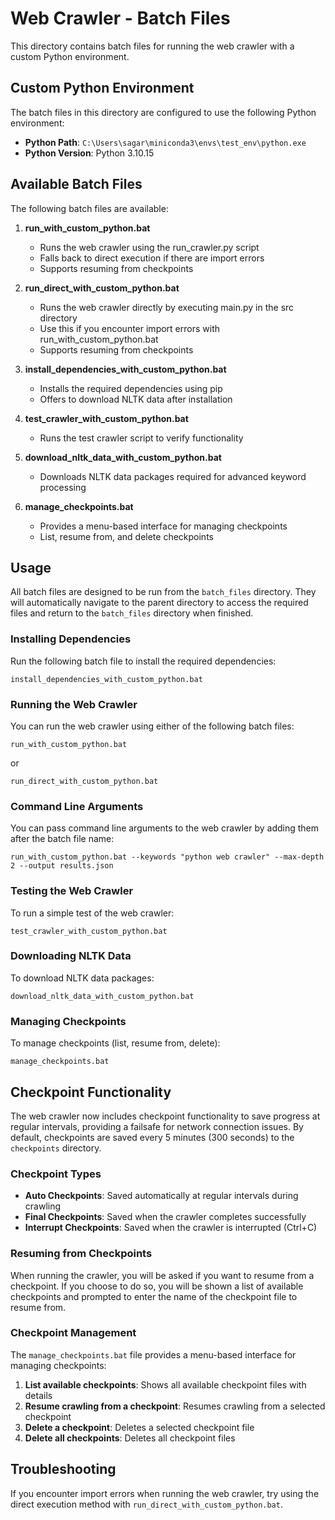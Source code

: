 # Web Crawler - Batch Files

This directory contains batch files for running the web crawler with a custom Python environment.

## Custom Python Environment

The batch files in this directory are configured to use the following Python environment:

- **Python Path**: `C:\Users\sagar\miniconda3\envs\test_env\python.exe`
- **Python Version**: Python 3.10.15

## Available Batch Files

The following batch files are available:

1. **run_with_custom_python.bat**
   - Runs the web crawler using the run_crawler.py script
   - Falls back to direct execution if there are import errors
   - Supports resuming from checkpoints

2. **run_direct_with_custom_python.bat**
   - Runs the web crawler directly by executing main.py in the src directory
   - Use this if you encounter import errors with run_with_custom_python.bat
   - Supports resuming from checkpoints

3. **install_dependencies_with_custom_python.bat**
   - Installs the required dependencies using pip
   - Offers to download NLTK data after installation

4. **test_crawler_with_custom_python.bat**
   - Runs the test crawler script to verify functionality

5. **download_nltk_data_with_custom_python.bat**
   - Downloads NLTK data packages required for advanced keyword processing

6. **manage_checkpoints.bat**
   - Provides a menu-based interface for managing checkpoints
   - List, resume from, and delete checkpoints

## Usage

All batch files are designed to be run from the `batch_files` directory. They will automatically navigate to the parent directory to access the required files and return to the `batch_files` directory when finished.

### Installing Dependencies

Run the following batch file to install the required dependencies:

```
install_dependencies_with_custom_python.bat
```

### Running the Web Crawler

You can run the web crawler using either of the following batch files:

```
run_with_custom_python.bat
```

or

```
run_direct_with_custom_python.bat
```

### Command Line Arguments

You can pass command line arguments to the web crawler by adding them after the batch file name:

```
run_with_custom_python.bat --keywords "python web crawler" --max-depth 2 --output results.json
```

### Testing the Web Crawler

To run a simple test of the web crawler:

```
test_crawler_with_custom_python.bat
```

### Downloading NLTK Data

To download NLTK data packages:

```
download_nltk_data_with_custom_python.bat
```

### Managing Checkpoints

To manage checkpoints (list, resume from, delete):

```
manage_checkpoints.bat
```

## Checkpoint Functionality

The web crawler now includes checkpoint functionality to save progress at regular intervals, providing a failsafe for network connection issues. By default, checkpoints are saved every 5 minutes (300 seconds) to the `checkpoints` directory.

### Checkpoint Types

- **Auto Checkpoints**: Saved automatically at regular intervals during crawling
- **Final Checkpoints**: Saved when the crawler completes successfully
- **Interrupt Checkpoints**: Saved when the crawler is interrupted (Ctrl+C)

### Resuming from Checkpoints

When running the crawler, you will be asked if you want to resume from a checkpoint. If you choose to do so, you will be shown a list of available checkpoints and prompted to enter the name of the checkpoint file to resume from.

### Checkpoint Management

The `manage_checkpoints.bat` file provides a menu-based interface for managing checkpoints:

1. **List available checkpoints**: Shows all available checkpoint files with details
2. **Resume crawling from a checkpoint**: Resumes crawling from a selected checkpoint
3. **Delete a checkpoint**: Deletes a selected checkpoint file
4. **Delete all checkpoints**: Deletes all checkpoint files

## Troubleshooting

If you encounter import errors when running the web crawler, try using the direct execution method with `run_direct_with_custom_python.bat`. 